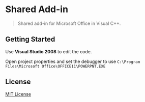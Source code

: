 # Shared Add-in

> Shared add-in for Microsoft Office in Visual C++.

## Getting Started

Use **Visual Studio 2008** to edit the code.

Open project properties and set the debugger to use `C:\Program Files\Microsoft Office\OFFICE11\POWERPNT.EXE`

## License

[MIT License](LICENSE.txt)
